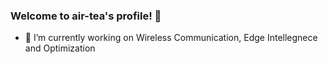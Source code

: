 ### Welcome to air-tea's profile! :ocean:

- 🔭 I’m currently working on Wireless Communication, Edge Intellegnece and Optimization 
